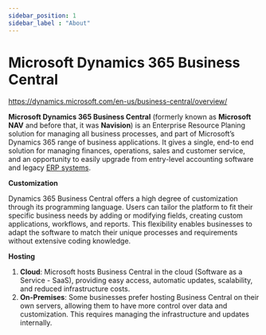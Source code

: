 ```yaml
---
sidebar_position: 1
sidebar_label : "About"
---
```

# Microsoft Dynamics 365 Business Central

https://dynamics.microsoft.com/en-us/business-central/overview/

**Microsoft Dynamics 365 Business Central** (formerly known as **Microsoft NAV** and before that, it was **Navision**) is an Enterprise Resource Planing solution for managing all business processes, and part of Microsoft’s Dynamics 365 range of business applications. It gives a single, end-to end solution for managing finances, operations, sales and customer service, and an opportunity to easily upgrade from entry-level accounting software and legacy [ERP systems](https://www.the365people.com/enterprise-resource-planning).

**************************Customization**************************

Dynamics 365 Business Central offers a high degree of customization through its programming language. Users can tailor the platform to fit their specific business needs by adding or modifying fields, creating custom applications, workflows, and reports. This flexibility enables businesses to adapt the software to match their unique processes and requirements without extensive coding knowledge.

**************Hosting**************

1. **Cloud**: Microsoft hosts Business Central in the cloud (Software as a Service - SaaS), providing easy access, automatic updates, scalability, and reduced infrastructure costs.
2. **On-Premises**: Some businesses prefer hosting Business Central on their own servers, allowing them to have more control over data and customization. This requires managing the infrastructure and updates internally.
